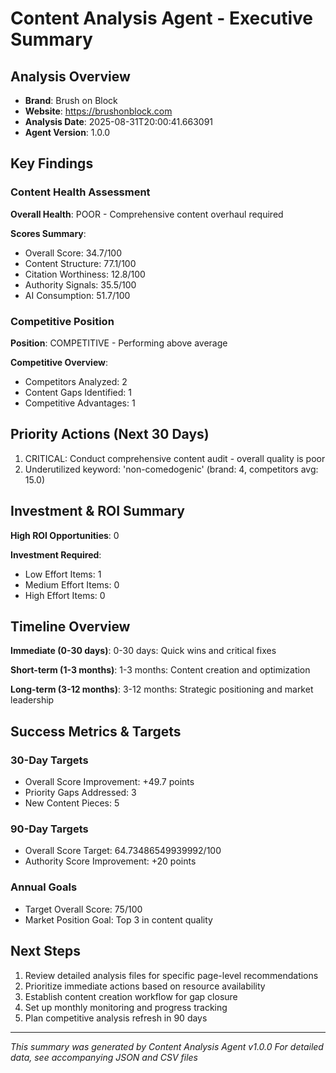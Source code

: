 # Content Analysis Agent - Executive Summary

## Analysis Overview
- **Brand**: Brush on Block
- **Website**: https://brushonblock.com
- **Analysis Date**: 2025-08-31T20:00:41.663091
- **Agent Version**: 1.0.0

## Key Findings

### Content Health Assessment
**Overall Health**: POOR - Comprehensive content overhaul required

**Scores Summary**:
- Overall Score: 34.7/100
- Content Structure: 77.1/100
- Citation Worthiness: 12.8/100
- Authority Signals: 35.5/100
- AI Consumption: 51.7/100

### Competitive Position
**Position**: COMPETITIVE - Performing above average

**Competitive Overview**:
- Competitors Analyzed: 2
- Content Gaps Identified: 1
- Competitive Advantages: 1

## Priority Actions (Next 30 Days)

1. CRITICAL: Conduct comprehensive content audit - overall quality is poor
2. Underutilized keyword: 'non-comedogenic' (brand: 4, competitors avg: 15.0)


## Investment & ROI Summary

**High ROI Opportunities**: 0

**Investment Required**:
- Low Effort Items: 1
- Medium Effort Items: 0 
- High Effort Items: 0

## Timeline Overview

**Immediate (0-30 days)**: 0-30 days: Quick wins and critical fixes

**Short-term (1-3 months)**: 1-3 months: Content creation and optimization

**Long-term (3-12 months)**: 3-12 months: Strategic positioning and market leadership

## Success Metrics & Targets

### 30-Day Targets
- Overall Score Improvement: +49.7 points
- Priority Gaps Addressed: 3
- New Content Pieces: 5

### 90-Day Targets
- Overall Score Target: 64.73486549939992/100
- Authority Score Improvement: +20 points

### Annual Goals
- Target Overall Score: 75/100
- Market Position Goal: Top 3 in content quality

## Next Steps

1. Review detailed analysis files for specific page-level recommendations
2. Prioritize immediate actions based on resource availability
3. Establish content creation workflow for gap closure
4. Set up monthly monitoring and progress tracking
5. Plan competitive analysis refresh in 90 days

---

*This summary was generated by Content Analysis Agent v1.0.0*
*For detailed data, see accompanying JSON and CSV files*
